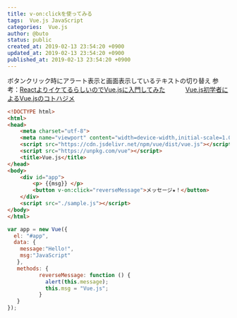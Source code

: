 ```yaml
---
title: v-on:clickを使ってみる
tags:  Vue.js JavaScript
categories:  Vue.js
author: @buto
status: public
created_at: 2019-02-13 23:54:20 +0900
updated_at: 2019-02-13 23:54:20 +0900
published_at: 2019-02-13 23:54:20 +0900
---
```

ボタンクリック時にアラート表示と画面表示しているテキストの切り替え
参考：[ReactよりイケてるらしいのでVue.jsに入門してみた](https://tech.mof-mof.co.jp/blog/vue-tutorial.html "ReactよりイケてるらしいのでVue.jsに入門してみた")
　　　[Vue.js初学者によるVue.jsのコトハジメ](https://creative-tweet.net/blog/2018/04/beginning-vuejs.html "Vue.js初学者によるVue.jsのコトハジメ")
```html
<!DOCTYPE html>
<html>
<head>
	<meta charset="utf-8">
	<meta name="viewport" content="width=device-width,initial-scale=1.0">
	<script src="https://cdn.jsdelivr.net/npm/vue/dist/vue.js"></script>
	<script src="https://unpkg.com/vue"></script>
	<title>Vue.js</title>
</head>
<body>
	<div id="app">
		<p> {{msg}} </p>
		<button v-on:click="reverseMessage">メッセージ★！</button>
	</div>
	<script src="./sample.js"></script>
</body>
</html>
```
```javascript
var app = new Vue({
  el: "#app",
  data: {
    message:"Hello!",
    msg:"JavaScript"
   },
   methods: {
          reverseMessage: function () {
            alert(this.message);
            this.msg = "Vue.js";
          }
   }
});
```
